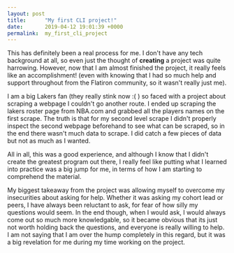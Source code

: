 ```yaml
---
layout: post
title:      "My first CLI project!"
date:       2019-04-12 19:01:39 +0000
permalink:  my_first_cli_project
---
```



This has definitely been a real process for me. I don't have any tech background at all, so even just the thought of **creating** a project was quite harrowing. However, now that I am almost finished the project, it really feels like an accomplishment! (even with knowing that I had so much help and support throughout from the Flatiron community, so it wasn't really just me).

I am a big Lakers fan (they really stink now :( ) so faced with a project about scraping a webpage I couldn't go another route. I ended up scraping the lakers roster page from NBA.com and grabbed all the players names on the first scrape. The truth is that for my second level scrape I didn't properly inspect the second webpage beforehand to see what can be scraped, so in the end there wasn't much data to scrape. I did catch a few pieces of data but not as much as I wanted.

All in all, this was a good experience, and although I know that I didn't create the greatest program out there, I really feel like putting what I learned into practice was a big jump for me, in terms of how I am starting to comprehend the material.

My biggest takeaway from the project was allowing myself to overcome my insecurities about asking for help. Whether it was asking my cohort lead or peers, I have always been reluctant to ask, for fear of how silly my questions would seem. In the end though, when I would ask, I would always come out so much more knowledgable, so it became obvious that its just not worth holding back the questions, and everyone is really willing to help. I am not saying that I am over the hump completely in this regard, but it was a big revelation for me during my time working on the project.


